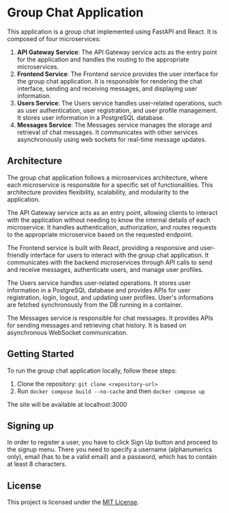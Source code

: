 # Group Chat Application

This application is a group chat implemented using FastAPI and React. It is composed of four microservices:

1. **API Gateway Service**: The API Gateway service acts as the entry point for the application and handles the routing to the appropriate microservices.
2. **Frontend Service**: The Frontend service provides the user interface for the group chat application. It is responsible for rendering the chat interface, sending and receiving messages, and displaying user information.
3. **Users Service**: The Users service handles user-related operations, such as user authentication, user registration, and user profile management. It stores user information in a PostgreSQL database.
4. **Messages Service**: The Messages service manages the storage and retrieval of chat messages. It communicates with other services asynchronously using web sockets for real-time message updates.

## Architecture

The group chat application follows a microservices architecture, where each microservice is responsible for a specific set of functionalities. This architecture provides flexibility, scalability, and modularity to the application.

The API Gateway service acts as an entry point, allowing clients to interact with the application without needing to know the internal details of each microservice. It handles authentication, authorization, and routes requests to the appropriate microservice based on the requested endpoint.

The Frontend service is built with React, providing a responsive and user-friendly interface for users to interact with the group chat application. It communicates with the backend microservices through API calls to send and receive messages, authenticate users, and manage user profiles.

The Users service handles user-related operations. It stores user information in a PostgreSQL database and provides APIs for user registration, login, logout, and updating user profiles. User's informations are fetched synchronously from the DB running in a container.

The Messages service is responsible for chat messages. It provides APIs for sending messages and retrieving chat history. It is based on asynchronous WebSocket communication.

## Getting Started

To run the group chat application locally, follow these steps:

1. Clone the repository: `git clone <repository-url>`
2. Run `docker compose build --no-cache` and then `docker compose up`

The site will be available at localhost:3000

## Signing up

In order to register a user, you have to click Sign Up button and proceed to the signup menu. There you need to specify a username (alphanumerics only), email (has to be a valid email) and a password, which has to contain at least 8 characters.

## License

This project is licensed under the [MIT License](LICENSE).
